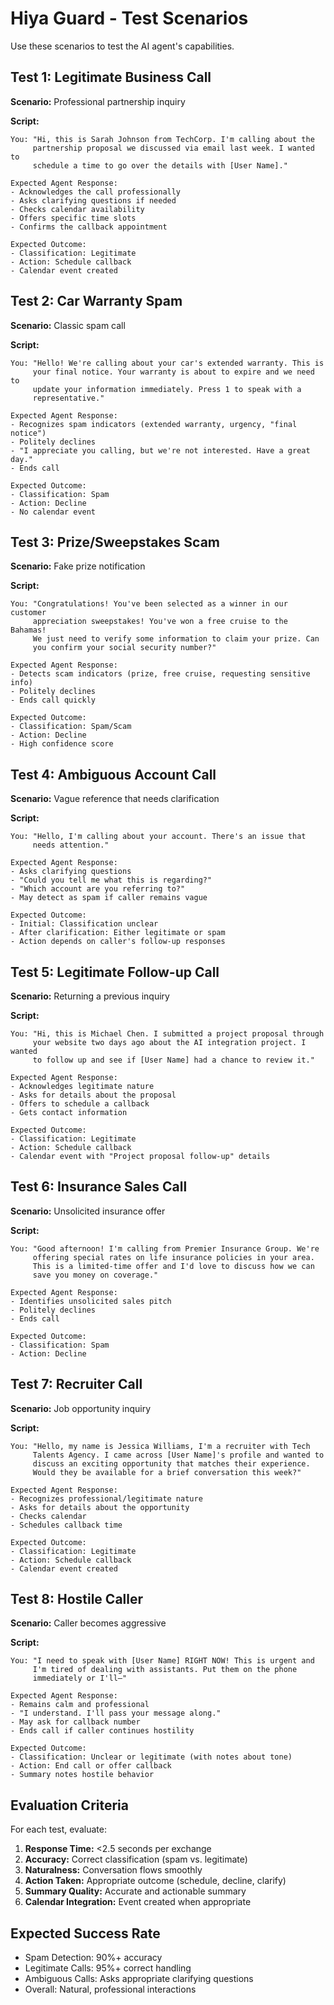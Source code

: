 # Hiya Guard - Test Scenarios

Use these scenarios to test the AI agent's capabilities.

## Test 1: Legitimate Business Call

**Scenario:** Professional partnership inquiry

**Script:**
```
You: "Hi, this is Sarah Johnson from TechCorp. I'm calling about the 
     partnership proposal we discussed via email last week. I wanted to 
     schedule a time to go over the details with [User Name]."

Expected Agent Response:
- Acknowledges the call professionally
- Asks clarifying questions if needed
- Checks calendar availability
- Offers specific time slots
- Confirms the callback appointment

Expected Outcome:
- Classification: Legitimate
- Action: Schedule callback
- Calendar event created
```

## Test 2: Car Warranty Spam

**Scenario:** Classic spam call

**Script:**
```
You: "Hello! We're calling about your car's extended warranty. This is 
     your final notice. Your warranty is about to expire and we need to 
     update your information immediately. Press 1 to speak with a 
     representative."

Expected Agent Response:
- Recognizes spam indicators (extended warranty, urgency, "final notice")
- Politely declines
- "I appreciate you calling, but we're not interested. Have a great day."
- Ends call

Expected Outcome:
- Classification: Spam
- Action: Decline
- No calendar event
```

## Test 3: Prize/Sweepstakes Scam

**Scenario:** Fake prize notification

**Script:**
```
You: "Congratulations! You've been selected as a winner in our customer 
     appreciation sweepstakes! You've won a free cruise to the Bahamas! 
     We just need to verify some information to claim your prize. Can 
     you confirm your social security number?"

Expected Agent Response:
- Detects scam indicators (prize, free cruise, requesting sensitive info)
- Politely declines
- Ends call quickly

Expected Outcome:
- Classification: Spam/Scam
- Action: Decline
- High confidence score
```

## Test 4: Ambiguous Account Call

**Scenario:** Vague reference that needs clarification

**Script:**
```
You: "Hello, I'm calling about your account. There's an issue that 
     needs attention."

Expected Agent Response:
- Asks clarifying questions
- "Could you tell me what this is regarding?"
- "Which account are you referring to?"
- May detect as spam if caller remains vague

Expected Outcome:
- Initial: Classification unclear
- After clarification: Either legitimate or spam
- Action depends on caller's follow-up responses
```

## Test 5: Legitimate Follow-up Call

**Scenario:** Returning a previous inquiry

**Script:**
```
You: "Hi, this is Michael Chen. I submitted a project proposal through 
     your website two days ago about the AI integration project. I wanted 
     to follow up and see if [User Name] had a chance to review it."

Expected Agent Response:
- Acknowledges legitimate nature
- Asks for details about the proposal
- Offers to schedule a callback
- Gets contact information

Expected Outcome:
- Classification: Legitimate
- Action: Schedule callback
- Calendar event with "Project proposal follow-up" details
```

## Test 6: Insurance Sales Call

**Scenario:** Unsolicited insurance offer

**Script:**
```
You: "Good afternoon! I'm calling from Premier Insurance Group. We're 
     offering special rates on life insurance policies in your area. 
     This is a limited-time offer and I'd love to discuss how we can 
     save you money on coverage."

Expected Agent Response:
- Identifies unsolicited sales pitch
- Politely declines
- Ends call

Expected Outcome:
- Classification: Spam
- Action: Decline
```

## Test 7: Recruiter Call

**Scenario:** Job opportunity inquiry

**Script:**
```
You: "Hello, my name is Jessica Williams, I'm a recruiter with Tech 
     Talents Agency. I came across [User Name]'s profile and wanted to 
     discuss an exciting opportunity that matches their experience. 
     Would they be available for a brief conversation this week?"

Expected Agent Response:
- Recognizes professional/legitimate nature
- Asks for details about the opportunity
- Checks calendar
- Schedules callback time

Expected Outcome:
- Classification: Legitimate
- Action: Schedule callback
- Calendar event created
```

## Test 8: Hostile Caller

**Scenario:** Caller becomes aggressive

**Script:**
```
You: "I need to speak with [User Name] RIGHT NOW! This is urgent and 
     I'm tired of dealing with assistants. Put them on the phone 
     immediately or I'll—"

Expected Agent Response:
- Remains calm and professional
- "I understand. I'll pass your message along."
- May ask for callback number
- Ends call if caller continues hostility

Expected Outcome:
- Classification: Unclear or legitimate (with notes about tone)
- Action: End call or offer callback
- Summary notes hostile behavior
```

## Evaluation Criteria

For each test, evaluate:

1. **Response Time:** <2.5 seconds per exchange
2. **Accuracy:** Correct classification (spam vs. legitimate)
3. **Naturalness:** Conversation flows smoothly
4. **Action Taken:** Appropriate outcome (schedule, decline, clarify)
5. **Summary Quality:** Accurate and actionable summary
6. **Calendar Integration:** Event created when appropriate

## Expected Success Rate

- Spam Detection: 90%+ accuracy
- Legitimate Calls: 95%+ correct handling
- Ambiguous Calls: Asks appropriate clarifying questions
- Overall: Natural, professional interactions

